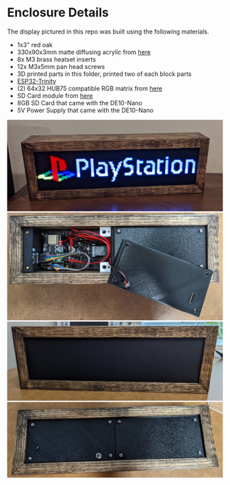 # Enclosure Details

The display pictured in this repo was built using the following materials.
- 1x3" red oak 
- 330x90x3mm matte diffusing acrylic from [here](https://www.tapplastics.com/product/plastics/cut_to_size_plastic/black_led_sheet/668)
- 8x M3 brass heatset inserts
- 12x M3x5mm pan head screws
- 3D printed parts in this folder, printed two of each block parts
- [ESP32-Trinity](https://esp32trinity.com/) 
- (2) 64x32 HUB75 compatible RGB matrix from [here](https://www.aliexpress.com/item/3256801502846969.html)
- SD Card module from [here](https://www.amazon.com/dp/B08CMLG4D6?psc=1&ref=ppx_yo2ov_dt_b_product_details)
- 8GB SD Card that came with the DE10-Nano
- 5V Power Supply that came with the DE10-Nano

![matrix_on](images/matrix-on.jpg "matrix_on")
![matrix_rear_open](images/matrix-rear-open.jpg "matrix_rear_open")
![matrix_off](images/matrix-off.jpg "matrix_off")
![matrix_rear](images/matrix-rear.jpg "matrix_rear")
